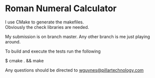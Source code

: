# Roman Numeral Calculator

I use CMake to generate the makefiles.  
Obviously the check libraries are needed.

My submission is on branch master. Any other branch is me just playing around.


To build and execute the tests run the following

$ cmake . && make


Any questions should be directed to wguynes@pillartechnology.com
